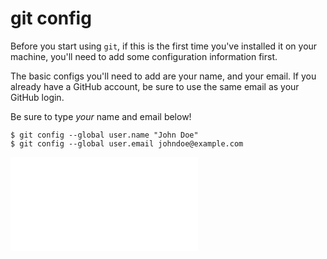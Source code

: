 # git config

Before you start using `git`, if this is the first time you've installed it on your machine, you'll need to add some configuration information first.

The basic configs you'll need to add are your name, and your email.  If you already have a GitHub account, be sure to use the same email as your GitHub login.

Be sure to type _your_ name and email below!

```
$ git config --global user.name "John Doe"
$ git config --global user.email johndoe@example.com
```

![git config](./images/git-config.md)

